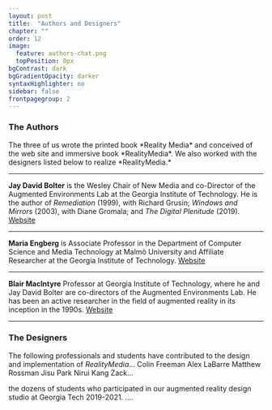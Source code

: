 ```yaml
---
layout: post
title:  "Authors and Designers"
chapter: ""
order: 12
image:
  feature: authors-chat.png
  topPosition: 0px
bgContrast: dark
bgGradientOpacity: darker
syntaxHighlighter: no
sidebar: false
frontpagegroup: 2
---
```

<h3>The Authors</h3>
The three of us wrote the printed book *Reality Media* and conceived of the web site and immersive book *RealityMedia*. We also worked with the designers listed below to realize *RealityMedia.*
<hr>
<b>Jay David Bolter</b> is the Wesley Chair of New Media and co-Director of the Augmented Environments Lab at the Georgia Institute of Technology.  He is the author of <i>Remediation</i> (1999), with Richard Grusin; <i>Windows and Mirrors</i> (2003), with Diane Gromala; and <i>The Digital Plenitude</i> (2019). <a href=https://jdbolter.net target="_blank">Website</a>

<div class="img img--10xLeading" style="background-image: url({{ site.baseurl_book_img }}ch-authors/jay.jpg);"></div>

<hr>
<b>Maria Engberg</b> is Associate Professor in the Department of Computer Science and Media Technology at Malmö University and Affiliate Researcher at the Georgia Institute of Technology. <a href=https://mau.se/en/persons/maria.engberg target="_blank">Website</a>

<div class="img img--16xLeading" style="background-image: url({{ site.baseurl_book_img }}ch-authors/maria.jpg);"></div>
<hr>
<b>Blair MacIntyre</b> Professor at Georgia Institute of Technology, where he and Jay David Bolter are co-directors of the Augmented Environments Lab. He has been an active researcher in the field of augmented reality in its inception in the 1990s. <a href=https://blairmacintyre.me/ target="_blank">Website</a> 

<div class="img img--16xLeading" style="background-image: url({{ site.baseurl_book_img }}ch-authors/blair_macintyre.png);"></div>

<hr>
<h3>The Designers</h3>

The following professionals and students have contributed to the design and implementation of *RealityMedia*...
Colin Freeman
Alex LaBarre
Matthew Rossman
Jisu Park
Nirui Kang
Zack...

the dozens of students who participated in our augmented reality design studio at Georgia Tech 2019-2021.
....


